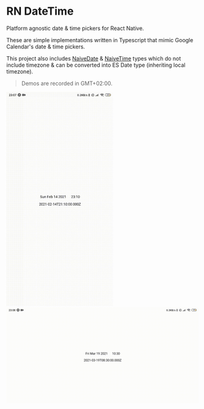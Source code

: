 # RN DateTime

Platform agnostic date & time pickers for React Native.

These are simple implementations written in Typescript that mimic Google Calendar's date & time pickers.

This project also includes [NaiveDate](./src/NaiveDate.ts) & [NaiveTime](./src/NaiveTime.ts) types which do not include timezone
& can be converted into ES Date type (inheriting local timezone).

> Demos are recorded in GMT+02:00.

<img alt="Portrait Demo" src="./demo-portrait.gif" height='560' />
<img alt="Landscape Demo" src="./demo-landscape.gif" width='560' />
